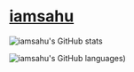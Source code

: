 # [iamsahu](https://twitter.com/themystery)

![iamsahu's GitHub stats](https://github-readme-stats.vercel.app/api?username=iamsahu&theme=radical)


![iamsahu's GitHub languages](https://github-readme-stats.vercel.app/api/top-langs/?username=iamsahu&theme=radical))
